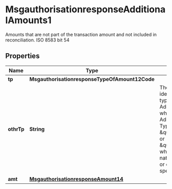 

# MsgauthorisationresponseAdditionalAmounts1

Amounts that are not part of the transaction amount and not included in reconciliation.  ISO 8583 bit 54

## Properties

| Name | Type | Description | Notes |
|------------ | ------------- | ------------- | -------------|
|**tp** | **MsgauthorisationresponseTypeOfAmount12Code** |  |  [optional] |
|**othrTp** | **String** | The code identifying the type of an Additional Amount when the Additional Amount Type is \&quot;OTHN\&quot; or \&quot;OTHP,\&quot; which indicate a national, network, or customer specific value. |  [optional] |
|**amt** | [**MsgauthorisationresponseAmount14**](MsgauthorisationresponseAmount14.md) |  |  [optional] |



